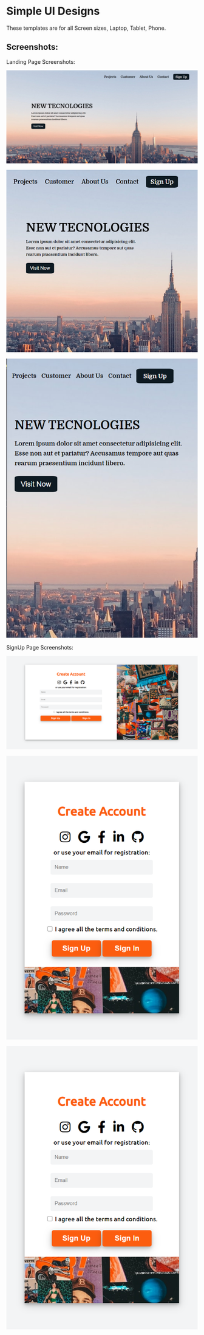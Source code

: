 # Simple UI Designs

These templates are for all Screen sizes, Laptop, Tablet, Phone.

## Screenshots: 

Landing Page Screenshots:

![Screenshots](./Screenshots/Landing1.png)

![Screenshots](./Screenshots/Landing2.png)

![Screenshots](./Screenshots/Landing3.png)

SignUp Page Screenshots: 

![Screenshots](./Screenshots/Signup1.png)

![Screenshots](./Screenshots/Signup3.png)

![Screenshots](./Screenshots/Signup3.png)

